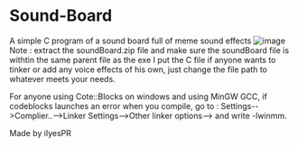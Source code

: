 # Sound-Board
A simple C program of a sound board full of meme sound effects
![image](https://github.com/user-attachments/assets/e929e4d2-9a80-42f0-8b3b-e680a7aae311)
Note : extract the soundBoard.zip file and make sure the soundBoard file is withtin the same parent file as the exe
I put the C file if anyone wants to tinker or add any voice effects of his own, just change the file path to whatever meets your needs.

For anyone using Cote::Blocks on windows and using MinGW GCC, if codeblocks launches an error when you compile, go to : Settings-->Complier..-->Linker Settings-->Other linker options--> and write -lwinmm.


Made by ilyesPR
